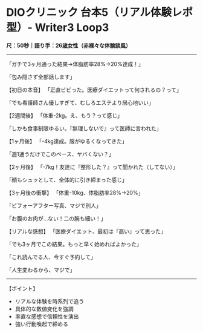 # DIOクリニック 台本5（リアル体験レポ型）- Writer3 Loop3
**尺：50秒｜語り手：26歳女性（赤裸々な体験談風）**

---

「ガチで3ヶ月通った結果→体脂肪率28%→20%達成！」

「包み隠さず全部話します」

【初日の本音】
「正直ビビった。医療ダイエットって何されるの？って」

「でも看護師さん優しすぎて、むしろエステより居心地いい」

【2週間後】
「体重-2kg。え、もう？って感じ」

「しかも食事制限ゆるい。『無理しないで』って医師に言われた」

【1ヶ月後】
「-4kg達成。服がゆるくなってきた」

「週1通うだけでこのペース、ヤバくない？」

【2ヶ月後】
「-7kg！友達に『整形した？』って聞かれた（してない）」

「顔もシュッとして、全体的に引き締まった感じ」

【3ヶ月後の衝撃】
「体重-10kg、体脂肪率28%→20%」

「ビフォーアフター写真、マジで別人」

「お腹のお肉が...ない！二の腕も細い！」

【リアルな感想】
「医療ダイエット、最初は『高い』って思った」

「でも3ヶ月でこの結果。もっと早く始めればよかった」

「これ読んでる人、今すぐ予約して」

「人生変わるから、マジで」

---

【ポイント】
- リアルな体験を時系列で追う
- 具体的な数値変化を強調
- 率直な感想で信頼性を演出
- 強い行動喚起で締める
